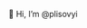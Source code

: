 👋 Hi, I’m @plisovyi

<!---
plisovyi/plisovyi is a ✨ special ✨ repository because its `README.md` (this file) appears on your GitHub profile.
You can click the Preview link to take a look at your changes.
--->

